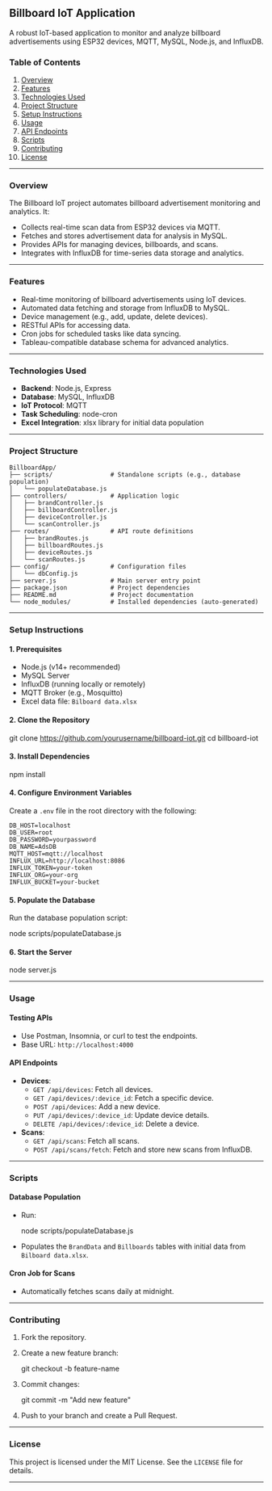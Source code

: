 ## **Billboard IoT Application**
A robust IoT-based application to monitor and analyze billboard advertisements using ESP32 devices, MQTT, MySQL, Node.js, and InfluxDB.

### **Table of Contents**
1. [Overview](#overview)
2. [Features](#features)
3. [Technologies Used](#technologies-used)
4. [Project Structure](#project-structure)
5. [Setup Instructions](#setup-instructions)
6. [Usage](#usage)
7. [API Endpoints](#api-endpoints)
8. [Scripts](#scripts)
9. [Contributing](#contributing)
10. [License](#license)

---

### **Overview**
The Billboard IoT project automates billboard advertisement monitoring and analytics. It:
- Collects real-time scan data from ESP32 devices via MQTT.
- Fetches and stores advertisement data for analysis in MySQL.
- Provides APIs for managing devices, billboards, and scans.
- Integrates with InfluxDB for time-series data storage and analytics.

---

### **Features**
- Real-time monitoring of billboard advertisements using IoT devices.
- Automated data fetching and storage from InfluxDB to MySQL.
- Device management (e.g., add, update, delete devices).
- RESTful APIs for accessing data.
- Cron jobs for scheduled tasks like data syncing.
- Tableau-compatible database schema for advanced analytics.

---

### **Technologies Used**
- **Backend**: Node.js, Express
- **Database**: MySQL, InfluxDB
- **IoT Protocol**: MQTT
- **Task Scheduling**: node-cron
- **Excel Integration**: xlsx library for initial data population

---

### **Project Structure**
```
BillboardApp/
├── scripts/                # Standalone scripts (e.g., database population)
│   └── populateDatabase.js
├── controllers/            # Application logic
│   ├── brandController.js
│   ├── billboardController.js
│   ├── deviceController.js
│   └── scanController.js
├── routes/                 # API route definitions
│   ├── brandRoutes.js
│   ├── billboardRoutes.js
│   ├── deviceRoutes.js
│   └── scanRoutes.js
├── config/                 # Configuration files
│   └── dbConfig.js
├── server.js               # Main server entry point
├── package.json            # Project dependencies
├── README.md               # Project documentation
└── node_modules/           # Installed dependencies (auto-generated)
```

---

### **Setup Instructions**

#### **1. Prerequisites**
- Node.js (v14+ recommended)
- MySQL Server
- InfluxDB (running locally or remotely)
- MQTT Broker (e.g., Mosquitto)
- Excel data file: `Bilboard data.xlsx`

#### **2. Clone the Repository**

git clone https://github.com/yourusername/billboard-iot.git
cd billboard-iot

#### **3. Install Dependencies**

npm install


#### **4. Configure Environment Variables**
Create a `.env` file in the root directory with the following:
```
DB_HOST=localhost
DB_USER=root
DB_PASSWORD=yourpassword
DB_NAME=AdsDB
MQTT_HOST=mqtt://localhost
INFLUX_URL=http://localhost:8086
INFLUX_TOKEN=your-token
INFLUX_ORG=your-org
INFLUX_BUCKET=your-bucket
```

#### **5. Populate the Database**
Run the database population script:

node scripts/populateDatabase.js


#### **6. Start the Server**

node server.js


---

### **Usage**

#### **Testing APIs**
- Use Postman, Insomnia, or curl to test the endpoints.
- Base URL: `http://localhost:4000`

#### **API Endpoints**
- **Devices**:
  - `GET /api/devices`: Fetch all devices.
  - `GET /api/devices/:device_id`: Fetch a specific device.
  - `POST /api/devices`: Add a new device.
  - `PUT /api/devices/:device_id`: Update device details.
  - `DELETE /api/devices/:device_id`: Delete a device.
- **Scans**:
  - `GET /api/scans`: Fetch all scans.
  - `POST /api/scans/fetch`: Fetch and store new scans from InfluxDB.

---

### **Scripts**

#### **Database Population**
- Run:
  
  node scripts/populateDatabase.js

- Populates the `BrandData` and `Billboards` tables with initial data from `Bilboard data.xlsx`.

#### **Cron Job for Scans**
- Automatically fetches scans daily at midnight.

---

### **Contributing**
1. Fork the repository.
2. Create a new feature branch:
   
   git checkout -b feature-name
   
3. Commit changes:
   
   git commit -m "Add new feature"
   
4. Push to your branch and create a Pull Request.

---

### **License**
This project is licensed under the MIT License. See the `LICENSE` file for details.

---

